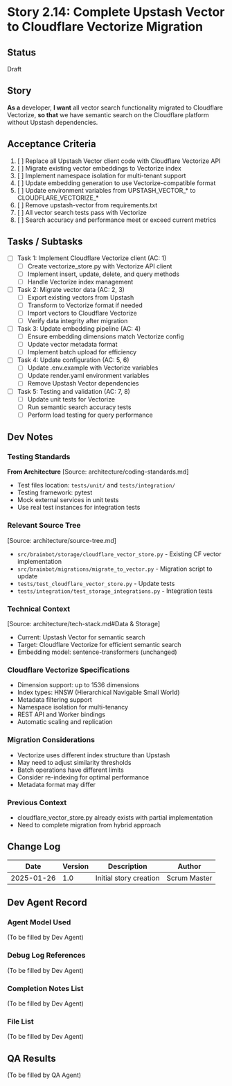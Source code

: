 # Story 2.14: Complete Upstash Vector to Cloudflare Vectorize Migration

## Status
Draft

## Story
**As a** developer,
**I want** all vector search functionality migrated to Cloudflare Vectorize,
**so that** we have semantic search on the Cloudflare platform without Upstash dependencies.

## Acceptance Criteria
1. [ ] Replace all Upstash Vector client code with Cloudflare Vectorize API
2. [ ] Migrate existing vector embeddings to Vectorize index
3. [ ] Implement namespace isolation for multi-tenant support
4. [ ] Update embedding generation to use Vectorize-compatible format
5. [ ] Update environment variables from UPSTASH_VECTOR_* to CLOUDFLARE_VECTORIZE_*
6. [ ] Remove upstash-vector from requirements.txt
7. [ ] All vector search tests pass with Vectorize
8. [ ] Search accuracy and performance meet or exceed current metrics

## Tasks / Subtasks
- [ ] Task 1: Implement Cloudflare Vectorize client (AC: 1)
  - [ ] Create vectorize_store.py with Vectorize API client
  - [ ] Implement insert, update, delete, and query methods
  - [ ] Handle Vectorize index management
- [ ] Task 2: Migrate vector data (AC: 2, 3)
  - [ ] Export existing vectors from Upstash
  - [ ] Transform to Vectorize format if needed
  - [ ] Import vectors to Cloudflare Vectorize
  - [ ] Verify data integrity after migration
- [ ] Task 3: Update embedding pipeline (AC: 4)
  - [ ] Ensure embedding dimensions match Vectorize config
  - [ ] Update vector metadata format
  - [ ] Implement batch upload for efficiency
- [ ] Task 4: Update configuration (AC: 5, 6)
  - [ ] Update .env.example with Vectorize variables
  - [ ] Update render.yaml environment variables
  - [ ] Remove Upstash Vector dependencies
- [ ] Task 5: Testing and validation (AC: 7, 8)
  - [ ] Update unit tests for Vectorize
  - [ ] Run semantic search accuracy tests
  - [ ] Perform load testing for query performance

## Dev Notes

### Testing Standards
**From Architecture** [Source: architecture/coding-standards.md]
- Test files location: `tests/unit/` and `tests/integration/`
- Testing framework: pytest
- Mock external services in unit tests
- Use real test instances for integration tests

### Relevant Source Tree
[Source: architecture/source-tree.md]
- `src/brainbot/storage/cloudflare_vector_store.py` - Existing CF vector implementation
- `src/brainbot/migrations/migrate_to_vector.py` - Migration script to update
- `tests/test_cloudflare_vector_store.py` - Update tests
- `tests/integration/test_storage_integrations.py` - Integration tests

### Technical Context
[Source: architecture/tech-stack.md#Data & Storage]
- Current: Upstash Vector for semantic search
- Target: Cloudflare Vectorize for efficient semantic search
- Embedding model: sentence-transformers (unchanged)

### Cloudflare Vectorize Specifications
- Dimension support: up to 1536 dimensions
- Index types: HNSW (Hierarchical Navigable Small World)
- Metadata filtering support
- Namespace isolation for multi-tenancy
- REST API and Worker bindings
- Automatic scaling and replication

### Migration Considerations
- Vectorize uses different index structure than Upstash
- May need to adjust similarity thresholds
- Batch operations have different limits
- Consider re-indexing for optimal performance
- Metadata format may differ

### Previous Context
- cloudflare_vector_store.py already exists with partial implementation
- Need to complete migration from hybrid approach

## Change Log
| Date | Version | Description | Author |
|------|---------|-------------|--------|
| 2025-01-26 | 1.0 | Initial story creation | Scrum Master |

## Dev Agent Record

### Agent Model Used
(To be filled by Dev Agent)

### Debug Log References
(To be filled by Dev Agent)

### Completion Notes List
(To be filled by Dev Agent)

### File List
(To be filled by Dev Agent)

## QA Results
(To be filled by QA Agent)